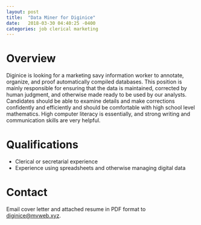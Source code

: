 ```yaml
---
layout: post
title:  "Data Miner for Diginice"
date:   2018-03-30 04:40:25 -0400
categories: job clerical marketing
---
```

# Overview
Diginice is looking for a marketing savy information worker to annotate, organize, and proof automatically compiled databases. This position is mainly responsible for ensuring that the data is maintained, corrected by human judgment, and otherwise made ready to be used by our analysts. Candidates should be able to examine details and make corrections confidently and efficiently and should be comfortable with high school level mathematics. High computer literacy is essentially, and strong writing and communication skills are very helpful.

# Qualifications

* Clerical or secretarial experience
* Experience using spreadsheets and otherwise managing digital data

# Contact

Email cover letter and attached resume in PDF format to diginice@mvweb.xyz.